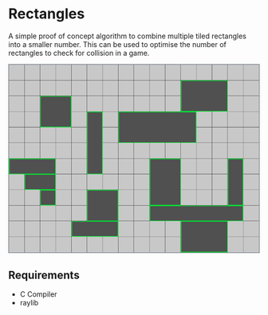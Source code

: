 # Rectangles

A simple proof of concept algorithm to combine multiple tiled rectangles into a smaller number. This can be used to optimise the number of rectangles to check for collision in a game.

![Screenshot](images/screenshot.png)

## Requirements

- C Compiler
- raylib
